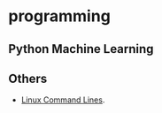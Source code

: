# programming

## Python Machine Learning


## Others 

- [Linux Command Lines](http://ethen8181.github.io/programming/linux_commands/linux_commands.html).